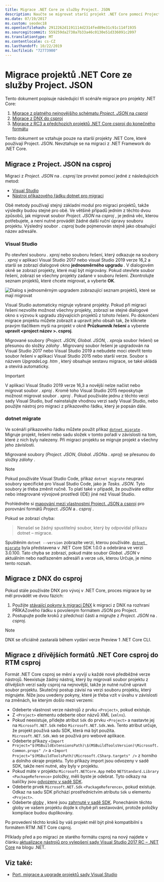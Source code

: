 ```yaml
---
title: Migrace .NET Core ze služby Project. JSON
description: Naučte se migrovat starší projekt .NET Core pomocí Project. JSON.
ms.date: 07/19/2017
ms.custom: seodec18
ms.openlocfilehash: 2912262d1191114d2314fed89e31c91c114f1935
ms.sourcegitcommit: 559259da2738a7b33a46c0130e51d336091c2097
ms.translationtype: MT
ms.contentlocale: cs-CZ
ms.lasthandoff: 10/22/2019
ms.locfileid: "72773900"
---
```

# <a name="migrating-net-core-projects-from-projectjson"></a>Migrace projektů .NET Core ze služby Project. JSON

Tento dokument popisuje následující tři scénáře migrace pro projekty .NET Core:

1. [Migrace z platného nejnovějšího schématu *Project. JSON* na *csproj*](#migration-from-projectjson-to-csproj)
2. [Migrace z DNX do csproj](#migration-from-dnx-to-csproj)
3. [Migrace z RC3 a předchozích projektů .NET Core csproj do konečného formátu](#migration-from-earlier-net-core-csproj-formats-to-rtm-csproj)

Tento dokument se vztahuje pouze na starší projekty .NET Core, které používají Project. JSON. Nevztahuje se na migraci z .NET Framework do .NET Core.

## <a name="migration-from-projectjson-to-csproj"></a>Migrace z Project. JSON na csproj

Migraci z *Project. JSON* na *. csproj* lze provést pomocí jedné z následujících metod:

- [Visual Studio](#visual-studio)
- [Nástroj příkazového řádku dotnet pro migraci](#dotnet-migrate)

Obě metody používají stejný základní modul pro migraci projektů, takže výsledky budou stejné pro obě. Ve většině případů jedním z těchto dvou způsobů, jak migrovat soubor *Project. JSON* na *csproj* , je jediná věc, kterou potřebujete, a není nutné provádět žádné další ruční úpravy souboru projektu. Výsledný soubor *. csproj* bude pojmenován stejně jako obsahující název adresáře.

### <a name="visual-studio"></a>Visual Studio

Po otevření souboru *. xproj* nebo souboru řešení, který odkazuje na soubory *. xproj* v aplikaci Visual Studio 2017 nebo visual Studio 2019 verze 16,2 a starší se zobrazí dialogové okno **jednosměrného upgradu** . V dialogovém okně se zobrazí projekty, které mají být migrovány. Pokud otevřete soubor řešení, zobrazí se všechny projekty zadané v souboru řešení. Zkontrolujte seznam projektů, které chcete migrovat, a vyberte **OK**.

![Dialog s jednosměrným upgradem zobrazující seznam projektů, které se mají migrovat](media/one-way-upgrade.jpg)

Visual Studio automaticky migruje vybrané projekty. Pokud při migraci řešení nezvolíte možnost všechny projekty, zobrazí se stejné dialogové okno s výzvou k upgradu zbývajících projektů z tohoto řešení. Po dokončení migrace projektu můžete zobrazit a upravit jeho obsah tak, že kliknete pravým tlačítkem myši na projekt v okně **Průzkumník řešení** a vyberete **upravit \<project název >. csproj**.

Migrované soubory (*Project. JSON*, *Global. JSON*, *. xproj*a soubor řešení) se přesunou do složky *zálohy* . Migrovaný soubor řešení je upgradován na Visual Studio 2017 nebo Visual Studio 2019 a nebudete moci otevřít tento soubor řešení v aplikaci Visual Studio 2015 nebo starší verze. Soubor s názvem *UpgradeLog. htm* , který obsahuje sestavu migrace, se také ukládá a otevírá automaticky.

> [!IMPORTANT]
> V aplikaci Visual Studio 2019 verze 16,3 a novější nelze načíst nebo migrovat soubor *. xproj* . Kromě toho Visual Studio 2015 neposkytuje možnost migrovat soubor *. xproj* . Pokud používáte jednu z těchto verzí sady Visual Studio, buď nainstalujte vhodnou verzi sady Visual Studio, nebo použijte nástroj pro migraci z příkazového řádku, který je popsán dále.

### <a name="dotnet-migrate"></a>dotnet migrate

Ve scénáři příkazového řádku můžete použít příkaz [`dotnet migrate`](../tools/dotnet-migrate.md) . Migruje projekt, řešení nebo sadu složek v tomto pořadí v závislosti na tom, které z nich byly nalezeny. Při migraci projektu se migruje projekt a všechny jeho závislosti.

Migrované soubory (*Project. JSON*, *Global. JSON*a *. xproj*) se přesunou do složky *zálohy* .

> [!NOTE]
> Pokud používáte Visual Studio Code, příkaz `dotnet migrate` neupraví soubory specifické pro Visual Studio Code, jako je *Tasks. JSON*. Tyto soubory je třeba změnit ručně.
> To platí také v případě, že používáte editor nebo integrované vývojové prostředí (IDE) jiné než Visual Studio.

Prohlédněte si [mapování mezi vlastnostmi Project. JSON a csproj](../tools/project-json-to-csproj.md) pro porovnání formátů *Project. JSON* a *. csproj* .

Pokud se zobrazí chyba:

> Nenašel se žádný spustitelný soubor, který by odpovídal příkazu dotnet – migrace.

Spuštěním `dotnet --version` zobrazíte verzi, kterou používáte. [`dotnet migrate`](../tools/dotnet-migrate.md) byla představena v .NET Core SDK 1.0.0 a odebrána ve verzi 3.0.100.
Tato chyba se zobrazí, pokud máte soubor *Global. JSON* v aktuálním nebo nadřazeném adresáři a verze `sdk`, kterou Určuje, je mimo tento rozsah.

## <a name="migration-from-dnx-to-csproj"></a>Migrace z DNX do csproj

Pokud stále používáte DNX pro vývoj v .NET Core, proces migrace by se měl provádět ve dvou fázích:

1. Použijte [stávající pokyny k migraci DNX](from-dnx.md) k migraci z DNX na rozhraní PŘÍKAZového řádku s povoleným formátem JSON pro Project.
2. Postupujte podle kroků z předchozí části a migrujte z *Project. JSON* na *. csproj*.  

> [!NOTE]
> DNX se oficiálně zastaralá během vydání verze Preview 1 .NET Core CLI.

## <a name="migration-from-earlier-net-core-csproj-formats-to-rtm-csproj"></a>Migrace z dřívějších formátů .NET Core csproj do RTM csproj

Formát .NET Core csproj se mění a vyvíjí u každé nové předběžné verze nástrojů. Neexistuje žádný nástroj, který by migrovali soubor projektu z dřívějších verzí sady csproj na nejnovější, takže je nutné ručně upravit soubor projektu. Skutečný postup závisí na verzi souboru projektu, který migrujete. Níže jsou uvedeny pokyny, které je třeba vzít v úvahu v závislosti na změnách, ke kterým došlo mezi verzemi:

- Odeberte vlastnost verze nástrojů z prvku `<Project>`, pokud existuje.
- Z `<Project>` elementu odeberte obor názvů XML (`xmlns`).
- Pokud neexistuje, přidejte atribut `Sdk` do prvku `<Project>` a nastavte jej na `Microsoft.NET.Sdk` nebo `Microsoft.NET.Sdk.Web`. Tento atribut určuje, že projekt používá sadu SDK, která má být použita. `Microsoft.NET.Sdk.Web` se používá pro webové aplikace.
- Odeberte příkazy `<Import Project="$(MSBuildExtensionsPath)\$(MSBuildToolsVersion)\Microsoft.Common.props" />` a `<Import Project="$(MSBuildToolsPath)\Microsoft.CSharp.targets" />` z horního a dolního okraje projektu. Tyto příkazy import jsou odvozeny v sadě SDK, takže není nutné, aby byly v projektu.
- Pokud máte v projektu `Microsoft.NETCore.App` nebo `NETStandard.Library` `<PackageReference>` položky, měli byste je odebrat. Tyto odkazy na balíčky jsou [odvozeny v sadě SDK](https://aka.ms/sdkimplicitrefs).
- Odeberte prvek `Microsoft.NET.Sdk` `<PackageReference>`, pokud existuje. Odkaz na sadu SDK přichází prostřednictvím atributu `Sdk` u elementu `<Project>`.
- Odeberte [globy](https://en.wikipedia.org/wiki/Glob_(programming)) , které jsou [zahrnuté v sadě SDK](../tools/csproj.md#default-compilation-includes-in-net-core-projects). Ponecháním těchto globy ve vašem projektu dojde k chybě při sestavování, protože položky kompilace budou duplikovány.

Po provedení těchto kroků by váš projekt měl být plně kompatibilní s formátem RTM .NET Core csproj.

Příklady před a po migraci ze starého formátu csproj na nový najdete v článku [aktualizace nástrojů pro vylepšení sady Visual Studio 2017 RC – .NET Core](https://devblogs.microsoft.com/dotnet/updating-visual-studio-2017-rc-net-core-tooling-improvements/) na blogu .NET.

## <a name="see-also"></a>Viz také:

- [Port, migrace a upgrade projektů sady Visual Studio](/visualstudio/porting/port-migrate-and-upgrade-visual-studio-projects)
